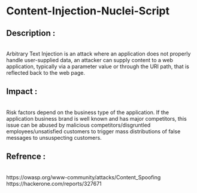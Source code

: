# Content-Injection-Nuclei-Script

<h2>Description :</h2><br />
Arbitrary Text Injection is an attack where an application does not properly handle user-supplied data, an attacker can supply content to a web application, typically via a parameter value or through the URI path, that is reflected back to the web page.

<h2>Impact :</h2><br />
Risk factors depend on the business type of the application. If the application business brand is well known and has major competitors, this issue can be abused by malicious competitors/disgruntled employees/unsatisfied customers to trigger mass distributions of false messages to unsuspecting customers.

<h2>Refrence :</h2><br />
https://owasp.org/www-community/attacks/Content_Spoofing
https://hackerone.com/reports/327671
